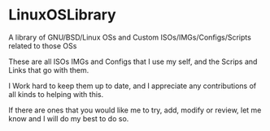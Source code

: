 # LinuxOSLibrary
A library of GNU/BSD/Linux OSs and Custom ISOs/IMGs/Configs/Scripts related to those OSs

These are all ISOs IMGs and Configs that I use my self, and the Scrips and Links that go with them.

I Work hard to keep them up to date, and I appreciate any contributions of all kinds to helping with this.

If there are ones that you would like me to try, add, modify or review, let me know and I will do my best to do so.
